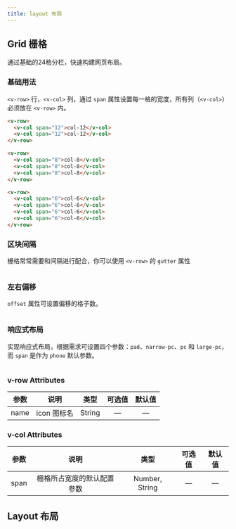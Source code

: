 ```yaml
---
title: layout 布局
---
```


## Grid 栅格
通过基础的24格分栏，快速构建网页布局。

### 基础用法
`<v-row>` 行，`<v-col>` 列，通过 `span` 属性设置每一格的宽度，所有列（`<v-col>`）必须放在 `<v-row>` 内。

<ClientOnly>
  <grid-demo1></grid-demo1>
</ClientOnly>

```HTML
<v-row>
  <v-col span="12">col-12</v-col>
  <v-col span="12">col-12</v-col>
</v-row>

<v-row>
  <v-col span="8">col-8</v-col>
  <v-col span="8">col-8</v-col>
  <v-col span="8">col-8</v-col>
</v-row>

<v-row>
  <v-col span="6">col-6</v-col>
  <v-col span="6">col-6</v-col>
  <v-col span="6">col-6</v-col>
  <v-col span="6">col-6</v-col>
</v-row>
```

### 区块间隔
栅格常常需要和间隔进行配合，你可以使用 `<v-row>` 的 `gutter` 属性

<ClientOnly>
  <grid-demo2></grid-demo2>
</ClientOnly>

```HTML
```

### 左右偏移
`offset` 属性可设置偏移的格子数。

<ClientOnly>
  <grid-demo3></grid-demo3>
</ClientOnly>

```HTML
```

### 响应式布局
实现响应式布局，根据需求可设置四个参数：`pad`、`narrow-pc`、`pc` 和 `large-pc`，而 `span` 是作为 `phone` 默认参数。

<ClientOnly>
  <grid-demo4></grid-demo4>
</ClientOnly>

```HTML
```

### v-row Attributes
参数 | 说明 | 类型 | 可选值 | 默认值
:-:| :-: | :-: | :-: | :-: 
name | icon 图标名 | String | — | —

### v-col Attributes
参数 | 说明 | 类型 | 可选值 | 默认值
:-:| :-: | :-: | :-: | :-: 
span | 栅格所占宽度的默认配置参数 | Number, String | — | —

## Layout 布局
